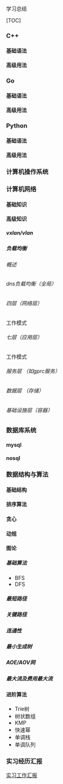 学习总结

[TOC]

### C++ 

#### 基础语法

#### 高级用法

### Go

#### 基础语法

#### 高级用法

### Python

#### 基础语法

#### 高级用法

### 计算机操作系统

### 计算机网络

#### 基础知识

#### 高级知识

##### vxlan/vlan

##### 负载均衡

###### 概述

###### dns负载均衡（全局）

###### 四层（网络层）

工作模式

###### 七层（应用层）

工作模式

###### 服务层 （如gprc服务）

###### 数据层 （存储）

###### 基础设施层（容器）

### 数据库系统

#### mysql

#### nosql

### 数据结构与算法

#### 基础结构

#### 排序算法

#### 贪心

#### 动规

#### 图论

##### 基础算法

- BFS
- DFS

##### 最短路径

##### 关键路径

##### 连通性

##### 最小生成树

##### AOE/AOV网

##### 最大流及费用最大流

#### 进阶算法

- Trie树
- 树状数组
- KMP
- 快速幂
- 单调栈
- 单调队列

### 实习经历汇报

[实习工作汇报](https://bytedance.feishu.cn/docs/doccn3bEdzGTx0bITmgqJhq8Kmf#z04igC) 